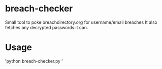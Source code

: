 # breach-checker
Small tool to poke breachdirectory.org for username/email breaches
It also fetches any decrypted passwords it can.

# Usage
'python breach-checker.py <username or email>'